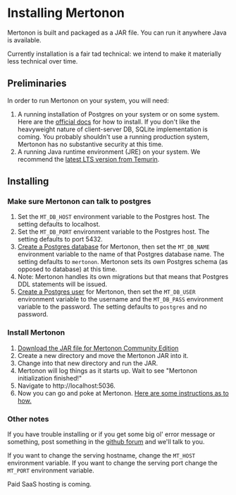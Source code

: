 # Installing Mertonon

Mertonon is built and packaged as a JAR file. You can run it anywhere Java is available.

Currently installation is a fair tad technical: we intend to make it materially less technical over time.

## Preliminaries

In order to run Mertonon on your system, you will need:

1. A running installation of Postgres on your system or on some system. Here are the [official docs](https://www.postgresql.org/download/) for how to install. If you don't like the heavyweight nature of client-server DB, SQLite implementation is coming. You probably shouldn't use a running production system, Mertonon has no substantive security at this time.
2. A running Java runtime environment (JRE) on your system. We recommend the [latest LTS version from Temurin](https://adoptium.net/).

## Installing

### Make sure Mertonon can talk to postgres

1. Set the `MT_DB_HOST` environment variable to the Postgres host. The setting defaults to localhost.
2. Set the `MT_DB_PORT` environment variable to the Postgres host. The setting defaults to port 5432.
3. [Create a Postgres database](https://www.postgresql.org/docs/current/manage-ag-createdb.html) for Mertonon, then set the `MT_DB_NAME` environment variable to the name of that Postgres database name. The setting defaults to `mertonon`. Mertonon sets its own Postgres schema (as opposed to database) at this time.
4. Note: Mertonon handles its own migrations but that means that Postgres DDL statements will be issued.
5. [Create a Postgres user](https://www.postgresql.org/docs/current/sql-createuser.html) for Mertonon, then set the `MT_DB_USER` environment variable to the username and the `MT_DB_PASS` environment variable to the password. The setting defaults to `postgres` and no password.

### Install Mertonon

1. [Download the JAR file for Mertonon Community Edition](https://github.com/howonlee/mertonon/releases/)
2. Create a new directory and move the Mertonon JAR into it.
3. Change into that new directory and run the JAR.
4. Mertonon will log things as it starts up. Wait to see "Mertonon initialization finished!"
5. Navigate to http://localhost:5036.
6. Now you can go and poke at Mertonon. [Here are some instructions as to how.](usage.md)

### Other notes

If you have trouble installing or if you get some big ol' error message or something, post something in the [github forum](https://github.com/howonlee/mertonon/discussions) and we'll talk to you.

If you want to change the serving hostname, change the `MT_HOST` environment variable. If you want to change the serving port change the `MT_PORT` environment variable.

Paid SaaS hosting is coming.
